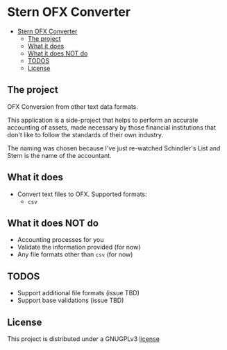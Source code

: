 # Stern OFX Converter

<!--toc:start-->
- [Stern OFX Converter](#stern-ofx-converter)
  - [The project](#the-project)
  - [What it does](#what-it-does)
  - [What it does NOT do](#what-it-does-not-do)
  - [TODOS](#todos)
  - [License](#license)
<!--toc:end-->

## The project

OFX Conversion from other text data formats.

This application is a side-project that helps to perform an accurate accounting of assets, made necessary by those financial institutions that don't like to follow the standards of their own industry.

The naming was chosen because I've just re-watched Schindler's List and Stern is the name of the accountant.

## What it does

- Convert text files to OFX. Supported formats:
  - `csv`

## What it does NOT do

- Accounting processes for you
- Validate the information provided (for now)
- Any file formats other than `csv` (for now)

## TODOS

- Support additional file formats (issue TBD)
- Support base validations (issue TBD)

## License

This project is distributed under a GNUGPLv3 [license](./LICENSE)
